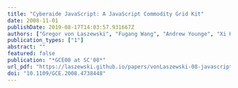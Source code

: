 ```yaml
---
title: "Cyberaide JavaScript: A JavaScript Commodity Grid Kit"
date: 2008-11-01
publishDate: 2019-08-17T14:03:57.931667Z
authors: ["Gregor von Laszewski", "Fugang Wang", "Andrew Younge", "Xi He", "Zhenhua Guo", "Marlon Pierce"]
publication_types: ["1"]
abstract: ""
featured: false
publication: "*GCE08 at SC'08*"
url_pdf: "https://laszewski.github.io/papers/vonLaszewski-08-javascript.pdf"
doi: "10.1109/GCE.2008.4738448"
---
```


